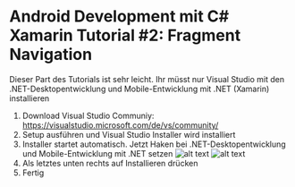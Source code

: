 Android Development mit C# Xamarin Tutorial #2: Fragment Navigation
===================================================================

Dieser Part des Tutorials ist sehr leicht. Ihr müsst nur Visual Studio mit den .NET-Desktopentwicklung und Mobile-Entwicklung mit .NET (Xamarin) installieren

1. Download Visual Studio Communiy: https://visualstudio.microsoft.com/de/vs/community/
2. Setup ausführen und Visual Studio Installer wird installiert
3. Installer startet automatisch. Jetzt Haken bei .NET-Desktopentwicklung und Mobile-Entwicklung mit .NET setzen
![alt text](https://github.com/LysergixSound/repo/blob/master/Images/installerDesktop.png)
![alt text](https://github.com/LysergixSound/repo/blob/master/Images/installerMobile.png)
4. Als letztes unten rechts auf Installieren drücken
5. Fertig
